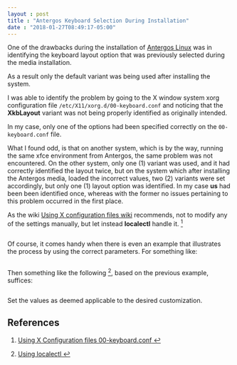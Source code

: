 ```yaml
---
layout : post
title : "Antergos Keyboard Selection During Installation"
date : "2018-01-27T08:49:17-05:00"
---
```


<p>One of the drawbacks during the installation of <a href="https://antergos.com" target="_blank">Antergos Linux</a> was in identifying the keyboard layout option that was previously selected during the media installation.</p>

<p>As a result only the default variant was being used after installing the system.</p>

<p>I was able to identify the problem by going to the X window system xorg configuration file <code>/etc/X11/xorg.d/00-keyboard.conf</code> and noticing that the <strong>XkbLayout</strong> variant was not being properly identified as originally intended.</p>

<p>In my case, only one of the options had been specified correctly on the <code>00-keyboard.conf</code> file.</p>

<p>What I found odd, is that on another system, which is by the way, running the same xfce environment from Antergos, the same problem was not encountered. On the other system, only one (1) variant was used, and it had correctly identified the layout twice, but on the system which after installing the Antergos media, loaded the incorrect values, two (2) variants were set accordingly, but only one (1) layout option was identified. In my case <strong>us</strong> had been been identified once, whereas with the former no issues pertaining to this problem occurred in the first place.</p>

<p>As the wiki <a href="https://wiki.archlinux.org/index.php/Keyboard_configuration_in_Xorg#Using_X_configuration_files" target="_blank">Using X configuration files wiki</a> recommends, not to modify any of the settings manually, but let instead <strong>localectl</strong> handle it. <a href="#sample"><sup id="sampleref">1</sup></a></p>

<p><img src="https://imfrom.github.io/images/localectl-usage.png" alt="" /></p>

<p>Of course, it comes handy when there is even an example that illustrates the process by using the correct parameters. For something like:</p>

<p><img src="https://imfrom.github.io/images/00-keyboard-sample.png" alt="" /></p>

<p>Then something like the following <a href="#localectl"><sup id="localectlref">2</sup></a>, based on the previous example, suffices:</p>

<p><img src="https://imfrom.github.io/images/localectl-sample-usage.png" alt="" /></p>

<p>Set the values as deemed applicable to the desired customization.</p>

<h2 id="references">References</h2>

<ol>
<li><p><a name="sample"><a href="https://wiki.archlinux.org/index.php/Keyboard_configuration_in_Xorg#Using_X_configuration_files" target="_blank">Using X Configuration files 00-keyboard.conf</a></a><a href="#sampleref"> &#x21A9;&#xFE0E;</a></p></li>

<li><p><a name="localectl"><a href="https://wiki.archlinux.org/index.php/Keyboard_configuration_in_Xorg#Using_localectl" target="_blank">Using localectl</a></a><a href="#localectlref"> &#x21A9;&#xFE0E;</a></p></li>
</ol>


